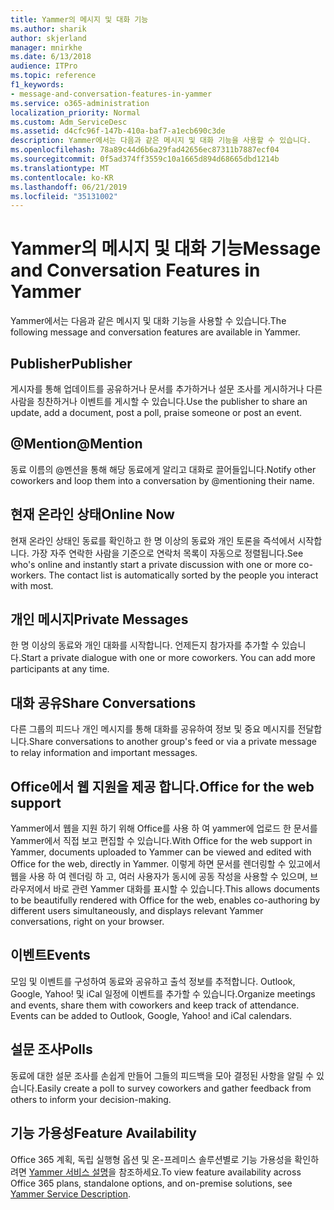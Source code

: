 ```yaml
---
title: Yammer의 메시지 및 대화 기능
ms.author: sharik
author: skjerland
manager: mnirkhe
ms.date: 6/13/2018
audience: ITPro
ms.topic: reference
f1_keywords:
- message-and-conversation-features-in-yammer
ms.service: o365-administration
localization_priority: Normal
ms.custom: Adm_ServiceDesc
ms.assetid: d4cfc96f-147b-410a-baf7-a1ecb690c3de
description: Yammer에서는 다음과 같은 메시지 및 대화 기능을 사용할 수 있습니다.
ms.openlocfilehash: 78a89c44d6b6a29fad42656ec87311b7887ecf04
ms.sourcegitcommit: 0f5ad374ff3559c10a1665d894d68665dbd1214b
ms.translationtype: MT
ms.contentlocale: ko-KR
ms.lasthandoff: 06/21/2019
ms.locfileid: "35131002"
---
```

# <a name="message-and-conversation-features-in-yammer"></a><span data-ttu-id="25b6f-103">Yammer의 메시지 및 대화 기능</span><span class="sxs-lookup"><span data-stu-id="25b6f-103">Message and Conversation Features in Yammer</span></span>

<span data-ttu-id="25b6f-104">Yammer에서는 다음과 같은 메시지 및 대화 기능을 사용할 수 있습니다.</span><span class="sxs-lookup"><span data-stu-id="25b6f-104">The following message and conversation features are available in Yammer.</span></span>
  
## <a name="publisher"></a><span data-ttu-id="25b6f-105">Publisher</span><span class="sxs-lookup"><span data-stu-id="25b6f-105">Publisher</span></span>
<span data-ttu-id="25b6f-106"><a name="bkmk_Publisher"> </a></span><span class="sxs-lookup"><span data-stu-id="25b6f-106"></span></span>

<span data-ttu-id="25b6f-107">게시자를 통해 업데이트를 공유하거나 문서를 추가하거나 설문 조사를 게시하거나 다른 사람을 칭찬하거나 이벤트를 게시할 수 있습니다.</span><span class="sxs-lookup"><span data-stu-id="25b6f-107">Use the publisher to share an update, add a document, post a poll, praise someone or post an event.</span></span>
  
## <a name="mention"></a><span data-ttu-id="25b6f-108">@Mention</span><span class="sxs-lookup"><span data-stu-id="25b6f-108">@Mention</span></span>
<span data-ttu-id="25b6f-109"><a name="bkmk_AtMention"> </a></span><span class="sxs-lookup"><span data-stu-id="25b6f-109"></span></span>

<span data-ttu-id="25b6f-110">동료 이름의 @멘션을 통해 해당 동료에게 알리고 대화로 끌어들입니다.</span><span class="sxs-lookup"><span data-stu-id="25b6f-110">Notify other coworkers and loop them into a conversation by @mentioning their name.</span></span>
  
## <a name="online-now"></a><span data-ttu-id="25b6f-111">현재 온라인 상태</span><span class="sxs-lookup"><span data-stu-id="25b6f-111">Online Now</span></span>
<span data-ttu-id="25b6f-112"><a name="bkmk_OnlineNow"> </a></span><span class="sxs-lookup"><span data-stu-id="25b6f-112"></span></span>

<span data-ttu-id="25b6f-p101">현재 온라인 상태인 동료를 확인하고 한 명 이상의 동료와 개인 토론을 즉석에서 시작합니다. 가장 자주 연락한 사람을 기준으로 연락처 목록이 자동으로 정렬됩니다.</span><span class="sxs-lookup"><span data-stu-id="25b6f-p101">See who's online and instantly start a private discussion with one or more co-workers. The contact list is automatically sorted by the people you interact with most.</span></span>
  
## <a name="private-messages"></a><span data-ttu-id="25b6f-115">개인 메시지</span><span class="sxs-lookup"><span data-stu-id="25b6f-115">Private Messages</span></span>
<span data-ttu-id="25b6f-116"><a name="bkmk_PrivateMessages"> </a></span><span class="sxs-lookup"><span data-stu-id="25b6f-116"></span></span>

<span data-ttu-id="25b6f-p102">한 명 이상의 동료와 개인 대화를 시작합니다. 언제든지 참가자를 추가할 수 있습니다.</span><span class="sxs-lookup"><span data-stu-id="25b6f-p102">Start a private dialogue with one or more coworkers. You can add more participants at any time.</span></span>
  
## <a name="share-conversations"></a><span data-ttu-id="25b6f-119">대화 공유</span><span class="sxs-lookup"><span data-stu-id="25b6f-119">Share Conversations</span></span>
<span data-ttu-id="25b6f-120"><a name="bkmk_ShareConversations"> </a></span><span class="sxs-lookup"><span data-stu-id="25b6f-120"></span></span>

<span data-ttu-id="25b6f-121">다른 그룹의 피드나 개인 메시지를 통해 대화를 공유하여 정보 및 중요 메시지를 전달합니다.</span><span class="sxs-lookup"><span data-stu-id="25b6f-121">Share conversations to another group's feed or via a private message to relay information and important messages.</span></span>
  
## <a name="office-for-the-web-support"></a><span data-ttu-id="25b6f-122">Office에서 웹 지원을 제공 합니다.</span><span class="sxs-lookup"><span data-stu-id="25b6f-122">Office for the web support</span></span>
<span data-ttu-id="25b6f-123"><a name="bkmk_ShareConversations"> </a></span><span class="sxs-lookup"><span data-stu-id="25b6f-123"></span></span>

<span data-ttu-id="25b6f-124">Yammer에서 웹을 지원 하기 위해 Office를 사용 하 여 yammer에 업로드 한 문서를 Yammer에서 직접 보고 편집할 수 있습니다.</span><span class="sxs-lookup"><span data-stu-id="25b6f-124">With Office for the web support in Yammer, documents uploaded to Yammer can be viewed and edited with Office for the web, directly in Yammer.</span></span> <span data-ttu-id="25b6f-125">이렇게 하면 문서를 렌더링할 수 있고에서 웹을 사용 하 여 렌더링 하 고, 여러 사용자가 동시에 공동 작성을 사용할 수 있으며, 브라우저에서 바로 관련 Yammer 대화를 표시할 수 있습니다.</span><span class="sxs-lookup"><span data-stu-id="25b6f-125">This allows documents to be beautifully rendered with Office for the web, enables co-authoring by different users simultaneously, and displays relevant Yammer conversations, right on your browser.</span></span>
  
## <a name="events"></a><span data-ttu-id="25b6f-126">이벤트</span><span class="sxs-lookup"><span data-stu-id="25b6f-126">Events</span></span>
<span data-ttu-id="25b6f-127"><a name="bkmk_Events"> </a></span><span class="sxs-lookup"><span data-stu-id="25b6f-127"></span></span>

<span data-ttu-id="25b6f-p104">모임 및 이벤트를 구성하여 동료와 공유하고 출석 정보를 추적합니다. Outlook, Google, Yahoo! 및 iCal 일정에 이벤트를 추가할 수 있습니다.</span><span class="sxs-lookup"><span data-stu-id="25b6f-p104">Organize meetings and events, share them with coworkers and keep track of attendance. Events can be added to Outlook, Google, Yahoo! and iCal calendars.</span></span>
  
## <a name="polls"></a><span data-ttu-id="25b6f-131">설문 조사</span><span class="sxs-lookup"><span data-stu-id="25b6f-131">Polls</span></span>
<span data-ttu-id="25b6f-132"><a name="bkmk_Polls"> </a></span><span class="sxs-lookup"><span data-stu-id="25b6f-132"></span></span>

<span data-ttu-id="25b6f-133">동료에 대한 설문 조사를 손쉽게 만들어 그들의 피드백을 모아 결정된 사항을 알릴 수 있습니다.</span><span class="sxs-lookup"><span data-stu-id="25b6f-133">Easily create a poll to survey coworkers and gather feedback from others to inform your decision-making.</span></span>
  
## <a name="feature-availability"></a><span data-ttu-id="25b6f-134">기능 가용성</span><span class="sxs-lookup"><span data-stu-id="25b6f-134">Feature Availability</span></span>
<span data-ttu-id="25b6f-135"><a name="bkmk_Polls"> </a></span><span class="sxs-lookup"><span data-stu-id="25b6f-135"></span></span>

<span data-ttu-id="25b6f-136">Office 365 계획, 독립 실행형 옵션 및 온-프레미스 솔루션별로 기능 가용성을 확인하려면 [Yammer 서비스 설명](yammer-service-description.md)을 참조하세요.</span><span class="sxs-lookup"><span data-stu-id="25b6f-136">To view feature availability across Office 365 plans, standalone options, and on-premise solutions, see [Yammer Service Description](yammer-service-description.md).</span></span>
  

